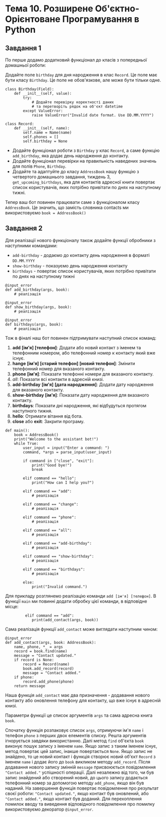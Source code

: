 # Тема 10. Розширене Об'єктно-Орієнтоване Програмування в Python

## Завдання 1

По перше додамо додатковий функціонал до класів з попередньої домашньої роботи:

Додайте поле `birthday` для дня народження в клас `Record`. Це поле має бути класу `Birthday`. Це поле не обов'язкове, але може бути тільки одне.

```
class Birthday(Field):
    def __init__(self, value):
        try:
            # Додайте перевірку коректності даних
            # та перетворіть рядок на об'єкт datetime
        except ValueError:
            raise ValueError("Invalid date format. Use DD.MM.YYYY")

class Record:
    def __init__(self, name):
        self.name = Name(name)
        self.phones = []
        self.birthday = None
```

- Додайте функціонал роботи з `Birthday` у клас `Record`, а саме функцію `add_birthday`, яка додає день народження до контакту.
- Додайте функціонал перевірки на правильність наведених значень для полів `Phone`, `Birthday`.
- Додайте та адаптуйте до класу `AddressBook` нашу функцію з четвертого домашнього завдання, тиждень 3, `get_upcoming_birthdays`, яка для контактів адресної книги повертає список користувачів, яких потрібно привітати по днях на наступному тижні.

Тепер ваш бот повинен працювати саме з функціоналом класу `AddressBook`. Це значить, що замість словника contacts ми використовуємо `book = AddressBook()`

## Завдання 2

Для реалізації нового функціоналу також додайте функції обробники з наступними командами:

- `add-birthday` - додаємо до контакту день народження в форматі `DD.MM.YYYY`
- `show-birthday` - показуємо день народження контакту
- `birthdays` - повертає список користувачів, яких потрібно привітати по днях на наступному тижні

```
@input_error
def add_birthday(args, book):
    # реалізація

@input_error
def show_birthday(args, book):
    # реалізація

@input_error
def birthdays(args, book):
    # реалізація
```

Тож в фіналі наш бот повинен підтримувати наступний список команд:

1. **add** **[ім'я]** **[телефон]**: Додати або новий контакт з іменем та телефонним номером, або телефонний номер к контакту який вже існує.
2. **hange** **[ім'я]** **[старий телефон]** **[новий телефон]**: Змінити телефонний номер для вказаного контакту.
3. **phone** **[ім'я]**: Показати телефонні номери для вказаного контакту.
4. _all_: Показати всі контакти в адресній книзі.
5. **add-birthday** **[ім'я]** **[дата народження]**: Додати дату народження для вказаного контакту.
6. **show-birthday** **[ім'я]**: Показати дату народження для вказаного контакту.
7. **birthdays**: Показати дні народження, які відбудуться протягом наступного тижня.
8. **hello**: Отримати вітання від бота.
9. **close** або **exit**: Закрити програму.

```
def main():
    book = AddressBook()
    print("Welcome to the assistant bot!")
    while True:
        user_input = input("Enter a command: ")
        command, *args = parse_input(user_input)

        if command in ["close", "exit"]:
            print("Good bye!")
            break

        elif command == "hello":
            print("How can I help you?")

        elif command == "add":
            # реалізація

        elif command == "change":
            # реалізація

        elif command == "phone":
            # реалізація

        elif command == "all":
            # реалізація

        elif command == "add-birthday":
            # реалізація

        elif command == "show-birthday":
            # реалізація

        elif command == "birthdays":
            # реалізація

        else:
            print("Invalid command.")

```

Для прикладу розглянемо реалізацію команди `add [ім'я] [телефон]`. В функції `main` ми повинні додати обробку цієї команди, в відповідне місце:

```
         elif command == "add":
            print(add_contact(args, book))
```

Сама реалізація функції `add_contact` може виглядати наступним чином:

```
@input_error
def add_contact(args, book: AddressBook):
    name, phone, *_ = args
    record = book.find(name)
    message = "Contact updated."
    if record is None:
        record = Record(name)
        book.add_record(record)
        message = "Contact added."
    if phone:
        record.add_phone(phone)
    return message

```

Наша функція `add_contact` має два призначення - додавання нового контакту або оновлення телефону для контакту, що вже існує в адресній книзі.

Параметри функції це список аргументів `args` та сама адресна книга `book`.

Спочатку функція розпаковує список `args`, отримуючи ім'я `name` і телефон `phone` з перших двох елементів списку. Решта аргументів ігнорується завдяки використанню. Далі метод `find` об'єкта `book` виконує пошук запису з іменем `name`. Якщо запис з таким іменем існує, метод повертає цей запис, інакше повертається `None`.
Якщо запис не знайдено, то це новий контакт і функція створює новий об'єкт `Record` з іменем `name` і додає його до `book` викликом методу `add_record`. Після додавання нового запису змінній `message` присвоюється повідомлення `"Contact added."` успішності операції.
Далі незалежно від того, чи був запис знайдений або створений новий, до цього запису додається телефонний номер за допомогою методу `add_phone`, якщо він був наданий. На завершення функція повертає повідомлення про результат своєї роботи: `"Contact updated."`, якщо контакт був оновлений, або `"Contact added."`, якщо контакт був доданий. Для перехоплення помилок вводу та виведення відповідного повідомлення про помилку використовуємо декоратор `@input_error`.
